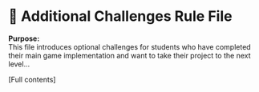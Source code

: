 # 🚀 Additional Challenges Rule File

**Purpose:**  
This file introduces optional challenges for students who have completed their main game implementation and want to take their project to the next level...

[Full contents]
